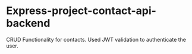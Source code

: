 ﻿# Express-project-contact-api-backend

CRUD Functionality for contacts.
Used JWT validation to authenticate the user.
